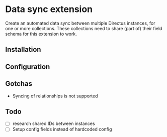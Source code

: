 # Data sync extension
Create an automated data sync between multiple Directus instances, for one or more collections. These collections need to share (part of) their field schema for this extension to work.

## Installation


## Configuration


## Gotchas
- Syncing of relationships is not supported

## Todo
- [ ] research shared IDs between instances
- [ ] Setup config fields instead of hardcoded config